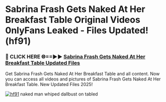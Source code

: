 # Sabrina Frash Gets Naked At Her Breakfast Table Original Videos 0nlyFans Leaked - Files Updated! (hf91)

<h3>🔴 CLICK HERE 🌐==►► <a href="https://tinyurl.com/yckcrads" rel="nofollow">Sabrina Frash Gets Naked At Her Breakfast Table Updated Files</a></h3>

Get Sabrina Frash Gets Naked At Her Breakfast Table and all content. Now you can access all videos and pictures of Sabrina Frash Gets Naked At Her Breakfast Table. New Updated Files 2025!

[![hf91](https://i.imgur.com/hpKpOFt.gif)](https://tinyurl.com/yckcrads)
naked man whiped dallbust on tabled